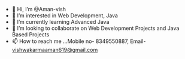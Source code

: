 - 👋 Hi, I’m @Aman-vish
- 👀 I’m interested in Web Development, Java
- 🌱 I’m currently learning Advanced Java
- 💞️ I’m looking to collaborate on Web Development Projects and Java Based Projects
- 📫 How to reach me ...Mobile no- 8349550887, Email- vishwakarmaaman619@gmail.com

<!---
Aman-vish/Aman-vish is a ✨ special ✨ repository because its `README.md` (this file) appears on your GitHub profile.
You can click the Preview link to take a look at your changes.
--->
